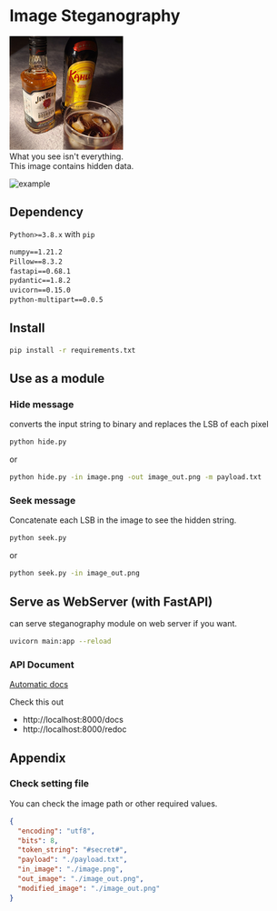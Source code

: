 # Image Steganography

![image_out](./image_out.png)  
What you see isn't everything.  
This image contains hidden data.

![example](./result.gif)  

## Dependency

`Python>=3.8.x` with `pip`

```txt
numpy==1.21.2
Pillow==8.3.2
fastapi==0.68.1
pydantic==1.8.2
uvicorn==0.15.0
python-multipart==0.0.5
```

## Install

```bash
pip install -r requirements.txt
```

## Use as a module

### Hide message

converts the input string to binary and replaces the LSB of each pixel

```bash
python hide.py
```

or

```bash
python hide.py -in image.png -out image_out.png -m payload.txt
```

### Seek message

Concatenate each LSB in the image to see the hidden string.

```bash
python seek.py
```

or

```bash
python seek.py -in image_out.png
```

## Serve as WebServer (with FastAPI)

can serve steganography module on web server if you want.  

```bash
uvicorn main:app --reload
```

### API Document

[Automatic docs](https://fastapi.tiangolo.com/features/#automatic-docs)

Check this out

- http://localhost:8000/docs
- http://localhost:8000/redoc

## Appendix

### Check setting file

You can check the image path or other required values.

```json
{
  "encoding": "utf8",
  "bits": 8,
  "token_string": "#secret#",
  "payload": "./payload.txt",
  "in_image": "./image.png",
  "out_image": "./image_out.png",
  "modified_image": "./image_out.png"
}
```
